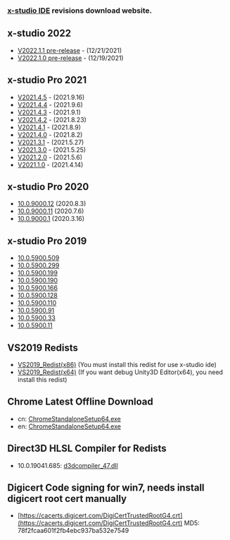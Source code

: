 <h3><a href="https://en.x-studio.net">x-studio IDE</a> revisions download website.</h3>

## x-studio 2022

- [V2022.1.1 pre-release](https://x-studio.net/dl.php?version=10.0.9900.3) - (12/21/2021)
- [V2022.1.0 pre-release](https://x-studio.net/dl.php?version=10.0.9900.1) - (12/19/2021)

## x-studio Pro 2021

- [V2021.4.5](https://x-studio.net/dl.php?version=10.0.9000.107) - (2021.9.16)
- [V2021.4.4](https://x-studio.net/dl.php?version=10.0.9000.103) - (2021.9.6)
- [V2021.4.3](https://x-studio.net/dl.php?version=10.0.9000.102) - (2021.9.1)
- [V2021.4.2](https://x-studio.net/dl.php?version=10.0.9000.99) - (2021.8.23)
- [V2021.4.1](https://x-studio.net/dl.php?version=10.0.9000.92) - (2021.8.9)
- [V2021.4.0](https://x-studio.net/dl.php?version=10.0.9000.67) - (2021.8.2)
- [V2021.3.1](https://x-studio.net/dl.php?version=10.0.9000.40) - (2021.5.27)
- [V2021.3.0](https://x-studio.net/dl.php?version=10.0.9000.39) - (2021.5.25)
- [V2021.2.0](https://x-studio.net/dl.php?version=10.0.9000.31) - (2021.5.6)
- [V2021.1.0](https://x-studio.net/dl.php?version=10.0.9000.29) - (2021.4.14)

## x-studio Pro 2020
- [10.0.9000.12](https://x-studio.net/dl.php?version=10.0.9000.12)  (2020.8.3)
- [10.0.9000.11](https://x-studio.net/dl.php?version=10.0.9000.11)  (2020.7.6)
- [10.0.9000.1](https://x-studio.net/dl.php?version=10.0.9000.1)  (2020.3.16)

## x-studio Pro 2019
- [10.0.5900.509](https://x-studio.net/dl.php?version=10.0.5900.509)  
- [10.0.5900.299](https://x-studio.net/dl.php?version=10.0.5900.299)  
- [10.0.5900.199](https://x-studio.net/dl.php?version=10.0.5900.199)  
- [10.0.5900.190](https://x-studio.net/dl.php?version=10.0.5900.190)  
- [10.0.5900.166](https://x-studio.net/dl.php?version=10.0.5900.166)  
- [10.0.5900.128](https://x-studio.net/dl.php?version=10.0.5900.128)  
- [10.0.5900.110](https://x-studio.net/dl.php?version=10.0.5900.110)  
- [10.0.5900.91](https://x-studio.net/dl.php?version=10.0.5900.91)  
- [10.0.5900.33](https://x-studio.net/dl.php?version=10.0.5900.33)  
- [10.0.5900.11](https://x-studio.net/dl.php?version=10.0.5900.11)  

## VS2019 Redists
- [VS2019_Redist(x86)](https://x-studio.net/fdl2.php?file=VC_redist.x86.exe)  (You must install this redist for use x-studio ide)  
- [VS2019_Redist(x64)](https://x-studio.net/fdl2.php?file=VC_redist.x64.exe) (If you want debug Unity3D Editor(x64), you need install this redist)


## Chrome Latest Offline Download
- cn: [ChromeStandaloneSetup64.exe](https://www.google.cn/chrome/?standalone=1&platform=win64)
- en: [ChromeStandaloneSetup64.exe](https://www.google.com/chrome/?standalone=1&platform=win64)

## Direct3D HLSL Compiler for Redists
- 10.0.19041.685: [d3dcompiler_47.dll](https://simdsoft.gitee.io/xsdl2/19041.685/d3dcompiler_47.dll) 

## Digicert Code signing for win7, needs install digicert root cert manually
- [https://cacerts.digicert.com/DigiCertTrustedRootG4.crt](https://cacerts.digicert.com/DigiCertTrustedRootG4.crt) MD5: 78f2fcaa601f2fb4ebc937ba532e7549
